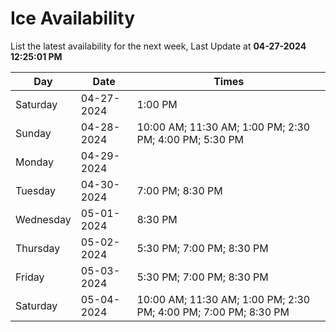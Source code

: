 # Ice Availability

List the latest availability for the next week, Last Update at **04-27-2024 12:25:01 PM**

| Day         | Date        | Times       |
| ----------- | ----------- | ----------- |
|Saturday|04-27-2024|1:00 PM|
|Sunday|04-28-2024|10:00 AM; 11:30 AM; 1:00 PM; 2:30 PM; 4:00 PM; 5:30 PM|
|Monday|04-29-2024||
|Tuesday|04-30-2024|7:00 PM; 8:30 PM|
|Wednesday|05-01-2024|8:30 PM|
|Thursday|05-02-2024|5:30 PM; 7:00 PM; 8:30 PM|
|Friday|05-03-2024|5:30 PM; 7:00 PM; 8:30 PM|
|Saturday|05-04-2024|10:00 AM; 11:30 AM; 1:00 PM; 2:30 PM; 4:00 PM; 7:00 PM; 8:30 PM|
